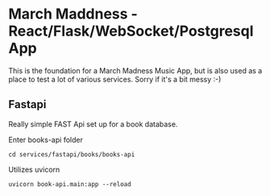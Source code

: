 # March Maddness - React/Flask/WebSocket/Postgresql App

This is the foundation for a March Madness Music App, but is also used as a place to test a lot of various services. Sorry if it's a bit messy :-)

## Fastapi

Really simple FAST Api set up for a book database.

Enter books-api folder

```
cd services/fastapi/books/books-api 
```

Utilizes uvicorn
```
uvicorn book-api.main:app --reload
```